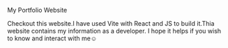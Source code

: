 My Portfolio Website

Checkout this website.I have used Vite with React and JS to build it.Thia website contains my information as a developer. I hope it helps if you wish to know and interact with me☺️
